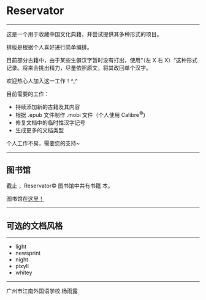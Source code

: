 # Reservator

---

这是一个用于收藏中国文化典籍，并尝试提供其多种形式的项目。

排版是根据个人喜好进行简单编排。

目前部分古籍中，由于某些生僻汉字暂时没有打出，使用“（左 X 右 X）“这种形式记录。将来会挑出精力，尽量依照原文，将其改回单个汉字。

欢迎热心人加入这一工作！^_^

目前需要的工作：

- 持续添加新的古籍及其内容
- 根据 .epub 文件制作 .mobi 文件（个人使用  Calibre<sup>&copy;</sup>)
- 修复文档中的临时性汉字记号
- 生成更多的文档类型

个人工作不易，需要您的支持~

---

## 图书馆

截止<span id="now"></span> ，Reservator&copy; 图书馆中共有书籍 <span id="books-count"></span> 本。

图书馆在[这里！](list)

---


## 可选的文档风格

---

- light
- newsprint
- night
- pixyll
- whitey





---

广州市江南外国语学校 杨雨露

<span id="now"></span>

<script type="text/javascript" src="/assets/date.js"></script>
<script src="list.js"</script>


<script src="/assets/common.js"></script>

<script>
    cleanPage();
	window.onload = function() {
		document.getElementById("books-count").innerHTML = list.length;
	}
</script>

